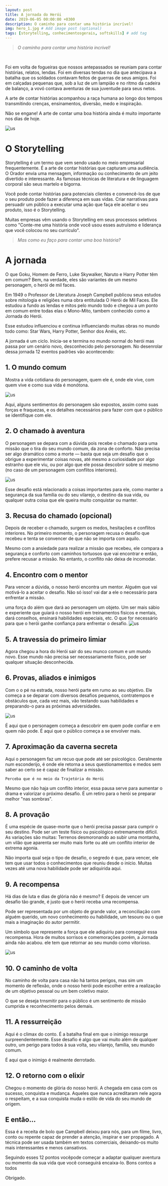 ```yaml
---
layout: post
title: A jornada do Herói
date: 2019-06-05 00:00:00 +0300
description: O caminho para contar uma história incrível! 
img: hero_1.jpg # Add image post (optional)
tags: [storytelling, conhecimentosgerais, softskills] # add tag
---
```

>*O caminho para contar uma história incrível!*

&nbsp;

Foi em volta de fogueiras que nossos antepassados se reuniam para contar histórias, relatos, lendas. Foi em diversas tendas no dia que antecipava a batalha que os soldados contavam feitos de guerras de seus amigos. Foi em calçadas pequenas que, sob a luz de um lampião e no ritmo da cadeira de balanço, a vovó contava aventuras de sua juventude para seus netos.

A arte de contar histórias acompanhou a raça humana ao longo dos tempos transmitindo crenças, ensinamentos, diversão, medo e inspiração. 

Não se engane! A arte de contar uma boa história ainda é muito importante nos dias de hoje.

![us](/assets/img/us.jpeg )

# O Storytelling

Storytelling é um termo que vem sendo usado no meio empresarial frequentemente. É a arte de contar histórias que capturam uma audiência. O Orador envia uma mensagem, informação ou conhecimento de um jeito divertido e interessante. As famosas técnicas de literatura e de linguagem corporal são seus martelo e bigorna.

Você pode contar histórias para potenciais clientes e convencê-los de que o seu produto pode fazer a diferença em suas vidas. Criar narrativas para persuadir um público a executar uma ação que faça ele aceitar o seu produto, isso é o Storytelling.

Muitas empresas vêm usando o Storytelling em seus processos seletivos como "Conte-me uma história onde você usou esses autruísmo e liderança que você colocou no seu currículo".

>*Mas como eu faço para contar uma boa história?*


# A jornada

O que Goku, Homem de Ferro, Luke Skywalker, Naruto e Harry Potter têm em comum? Bem, na verdade, eles são variantes de um mesmo personagem, o herói de mil faces.

Em 1949 o Professor de Literatura Joseph Campbell publicou seus estudos sobre mitologia e religiões numa obra entitulada O Herói de Mil Faces. Ele estudou a fundo as lendas e mitos pelo mundo todo e chegou a um ponto em comum entre todas elas o Mono-Mito, tambem conhecido como a Jornada do Herói.

Esse estudou influenciou e continua influenciando muitas obras no mundo todo como: Star Wars, Harry Potter, Senhor dos Anéis, etc.

A jornada é um ciclo. Inicia-se e termina no mundo normal do herói mas passa por um cenário novo, desconhecido pelo  personagem. No desenrolar dessa jornada 12 eventos padrões vão acontecendo:


## 1. O mundo comum


Mostra a vida cotidiana do personagem, quem ele é, onde ele vive, com quem vive e como sua vida é monótona.

![us](/assets/img/Hercules.jpg)

Aqui, alguns sentimentos do personagem são expostos, assim como suas forças e fraquezas, e os detalhes necessários para fazer com que o público se identifique com ele.

## 2. O chamado à aventura

O personagem se depara com a dúvida pois recebe o chamado para uma missão que o tira do seu mundo comum, da zona de conforto. Não precisa ser algo dramático como a morte — basta que seja um desafio que o obrigue a experimentar coisas novas, até mesmo a curiosidade por algo estranho que ele viu, ou por algo que ele possa descobrir sobre si mesmo (no caso de um personagem com conflitos interiores).

![us](/assets/img/harry.jpg)

Esse desafio está relacionado a coisas importantes para ele, como manter a segurança da sua família ou do seu vilarejo, o destino da sua vida, ou qualquer outra coisa que ele queira muito conquistar ou manter.


## 3. Recusa do chamado (opcional)

Depois de receber o chamado, surgem os medos, hesitações e conflitos interiores. No primeiro momento, o personagem recusa o desafio que recebeu e tenta se convencer de que não se importa com aquilo.

Mesmo com a ansiedade para realizar a missão que recebeu, ele compara a segurança e conforto com caminhos tortuosos que vai encontrar e então, prefere recusar a missão. No entanto, o conflito não deixa de incomodar.

## 4. Encontro com o mentor

Para vencer a dúvida, o nosso herói encontra um mentor. Alguém que vai motivá-lo a aceitar o desafio. Não só isso! vai dar a ele o necessário para enfrentar a missão.

uma força do além que dará ao personagem um objeto. Um ser mais sábio e experiente que guiará o nosso herói em treinamentos fisicos e mentais, dará conselhos, ensinará habilidades especiais, etc. O que for necessário para que o herói ganhe confiança para enfrentar o desafio.
![us](/assets/img/goku.jpg)

## 5. A travessia do primeiro limiar

Agora chegou a hora do Herói sair do seu munco comum e um mundo novo. Esse mundo não precisa ser necessariamente físico, pode ser qualquer situação desconhecida.

## 6. Provas, aliados e inimigos

Com o  o pé na estrada, nosso herói parte em rumo ao seu objetivo. Ele começa a se deparar com diversos desafios pequenos, contratempos e obstáculos que, cada vez mais, vão testando suas habilidades e preparando-o para as próximas adversidades.

![us](/assets/img/titas.jpg)

É aqui que o personagem começa a descobrir em quem pode confiar e em quem não pode. É aqui que o público começa a se envolver mais.

## 7. Aproximação da caverna secreta

Aqui o personagem faz um recuo que pode até ser psicológico. Geralmente num esconderijo, é onde ele retorna a seus questionamentos e medos sem saber ao certo se é capaz de finalizar a missão.

    Perceba que é no meio da Trajetória do Herói

Mesmo que não haja um conflito interior, essa pausa serve para aumentar o drama e valorizar o próximo desafio. É um retiro para o herói se preparar melhor "nas sombras".

## 8. A provação

É uma espécie de quase-morte que o herói precisa passar para cumprir o seu destino. Pode ser um teste físico ou psicológico extremamente difícil. As variações são muitas: Terrenos desmoronando ao subir uma montanha, um vilão que aparenta ser muito mais forte ou até um conflito interior de extrema agonia.

Não importa qual seja o tipo de desafio, o segredo é que, para vencer, ele tem que usar todos o conhecimentos que reuniu desde o início. Muitas vezes até uma nova habilidade pode ser adiquirida aqui.

## 9. A recompensa

Há dias de luta e dias de glória não é mesmo? E depois de vencer um desafio tão grande, é justo que o herói receba uma recompensa.

Pode ser representada por um objeto de grande valor, a reconciliação com alguém querido, um novo conhecimento ou habilidade, um tesouro ou o que mais a imaginação do autor permitir.

Um símbolo que represente a força que ele adiquiriu para conseguir essa recompensa. Hora de muitos sorrisos e comemorações porém, a Jornada ainda não acabou. ele tem que retornar ao seu mundo como vitorioso.

![us](/assets/img/reiartur.jpg)

## 10. O caminho de volta

No caminho de volta para casa não há tantos perigos, mas sim um momento de reflexão, onde o nosso herói pode escolher entre a realização de um objetivo pessoal ou um bem coletivo maior.

O que se deseja trnsmitir para o público é um sentimento de missão cumprida e reconhecimento pelos demais.

## 11. A ressurreição

Aqui é o climax do conto. É a batalha final em que o inimigo ressurge surpreendentemente. Esse desafio é algo que vai muito além de qualquer outro, um perigo para todos à sua volta, seu vilarejo, família, seu mundo comum.

É aqui que o inimigo é realmente derrotado.

## 12. O retorno com o elixir

Chegou o momento de glória do nosso herói. A chegada em casa com os sucesso, conquista e mudança. Aqueles que nunca acreditaram nele agora o respeitam, e a sua conquista muda o estilo de vida do seu mundo de origem.

## E então...

Essa é a receita de bolo que Campbell deixou para nós, para um filme, livro, conto ou repente capaz de prender a atenção, inspirar e ser propagado. A técnica pode ser usada também em textos comerciais, deixando-os muito mais interessantes e menos cansativos.

Seguindo esses 12 pontos vocêpode começar a adaptar qualquer aventura ou momento da sua vida que você conseguirá encaixa-lo. Bons contos a todos

Obrigado.




